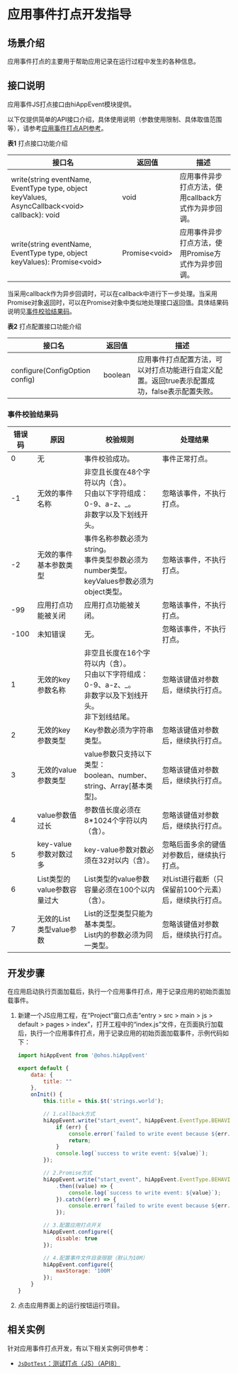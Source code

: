 # 应用事件打点开发指导

## 场景介绍

应用事件打点的主要用于帮助应用记录在运行过程中发生的各种信息。

## 接口说明

应用事件JS打点接口由hiAppEvent模块提供。

以下仅提供简单的API接口介绍，具体使用说明（参数使用限制、具体取值范围等），请参考[应用事件打点API参考](../reference/apis/js-apis-hiappevent.md)。

**表1** 打点接口功能介绍

| 接口名                                                       | 返回值         | 描述                                                 |
| ------------------------------------------------------------ | -------------- | ---------------------------------------------------- |
| write(string eventName, EventType type, object keyValues, AsyncCallback\<void> callback): void | void           | 应用事件异步打点方法，使用callback方式作为异步回调。 |
| write(string eventName, EventType type, object keyValues): Promise\<void> | Promise\<void> | 应用事件异步打点方法，使用Promise方式作为异步回调。  |

当采用callback作为异步回调时，可以在callback中进行下一步处理。当采用Promise对象返回时，可以在Promise对象中类似地处理接口返回值。具体结果码说明见[事件校验结果码](#事件校验结果码)。

**表2** 打点配置接口功能介绍

| 接口名                         | 返回值  | 描述                                                         |
| ------------------------------ | ------- | ------------------------------------------------------------ |
| configure(ConfigOption config) | boolean | 应用事件打点配置方法，可以对打点功能进行自定义配置。返回true表示配置成功，false表示配置失败。 |

### 事件校验结果码

| 错误码 | 原因                        | 校验规则                                                     | 处理结果                                       |
| ------ | --------------------------- | ------------------------------------------------------------ | ------------------------------------------- |
| 0      | 无                          | 事件校验成功。                                                 | 事件正常打点。                                        |
| -1     | 无效的事件名称              | 非空且长度在48个字符以内（含）。<br>只由以下字符组成：0-9、a-z、_。<br/>非数字以及下划线开头。 | 忽略该事件，不执行打点。                              |
| -2     | 无效的事件基本参数类型      | 事件名称参数必须为string。<br/>事件类型参数必须为number类型。<br/>keyValues参数必须为object类型。 | 忽略该事件，不执行打点。                              |
| -99    | 应用打点功能被关闭          | 应用打点功能被关闭。                                         | 忽略该事件，不执行打点。                              |
| -100   | 未知错误                    | 无。                                                         | 忽略该事件，不执行打点。                              |
| 1      | 无效的key参数名称           | 非空且长度在16个字符以内（含）。<br/>只由以下字符组成：0-9、a-z、_。<br/>非数字以及下划线开头。<br/>非下划线结尾。 | 忽略该键值对参数后，继续执行打点。 |
| 2      | 无效的key参数类型           | Key参数必须为字符串类型。                                    | 忽略该键值对参数后，继续执行打点。                  |
| 3      | 无效的value参数类型         | value参数只支持以下类型：<br/>boolean、number、string、Array[基本类型]。 | 忽略该键值对参数后，继续执行打点。  |
| 4      | value参数值过长             | 参数值长度必须在8*1024个字符以内（含）。                     | 忽略该键值对参数后，继续执行打点。                   |
| 5      | key-value参数对数过多       | key-value参数对数必须在32对以内（含）。                      | 忽略后面多余的键值对参数后，继续执行打点。           |
| 6      | List类型的value参数容量过大 | List类型的value参数容量必须在100个以内（含）。               | 对List进行截断（只保留前100个元素）后，继续执行打点。 |
| 7      | 无效的List类型value参数     | List的泛型类型只能为基本类型。<br/>List内的参数必须为同一类型。 | 忽略该键值对参数后，继续执行打点。                    |

## 开发步骤

在应用启动执行页面加载后，执行一个应用事件打点，用于记录应用的初始页面加载事件。

1. 新建一个JS应用工程，在“Project”窗口点击“entry > src > main > js > default > pages > index”，打开工程中的“index.js”文件，在页面执行加载后，执行一个应用事件打点，用于记录应用的初始页面加载事件，示例代码如下：

   ```js
   import hiAppEvent from '@ohos.hiAppEvent'
   
   export default {
       data: {
           title: ""
       },
       onInit() {
           this.title = this.$t('strings.world');
   
           // 1.callback方式
           hiAppEvent.write("start_event", hiAppEvent.EventType.BEHAVIOR, {"int_data":100, "str_data":"strValue"}, (err, value) => {
               if (err) {
                   console.error(`failed to write event because ${err.code}`);
                   return;
               }
               console.log(`success to write event: ${value}`);
           });
   
           // 2.Promise方式
           hiAppEvent.write("start_event", hiAppEvent.EventType.BEHAVIOR, {"int_data":100, "str_data":"strValue"})
               .then((value) => {
                   console.log(`success to write event: ${value}`);
               }).catch((err) => {
                   console.error(`failed to write event because ${err.code}`);
               });
   
           // 3.配置应用打点开关
           hiAppEvent.configure({
               disable: true
           });
   
           // 4.配置事件文件目录限额（默认为10M）
           hiAppEvent.configure({
               maxStorage: '100M'
           });
       }
   }
   ```

2. 点击应用界面上的运行按钮运行项目。

## 相关实例

针对应用事件打点开发，有以下相关实例可供参考：

- [`JsDotTest`：测试打点（JS）（API8）](https://gitee.com/openharmony/app_samples/tree/master/DFX/JsDotTest)